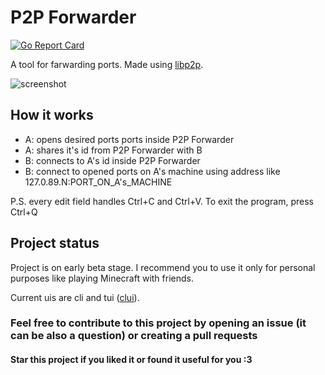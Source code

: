# P2P Forwarder

[![Go Report Card](https://goreportcard.com/badge/github.com/nickname32/discordhook)](https://goreportcard.com/report/github.com/nickname32/p2p-forwarder)

A tool for farwarding ports. Made using [libp2p](https://github.com/libp2p/go-libp2p).

![screenshot](https://repository-images.githubusercontent.com/284020308/1534a100-d34b-11ea-9d0f-b22749e919b9)

## How it works

- A: opens desired ports ports inside P2P Forwarder
- A: shares it's id from P2P Forwarder with B
- B: connects to A's id inside P2P Forwarder
- B: connect to opened ports on A's machine using address like 127.0.89.N:PORT_ON_A's_MACHINE

P.S. every edit field handles Ctrl+C and Ctrl+V. To exit the program, press Ctrl+Q

## Project status

Project is on early beta stage. I recommend you to use it only for personal purposes like playing Minecraft with friends.

Current uis are cli and tui ([clui](https://github.com/VladimirMarkelov/clui)).

### Feel free to contribute to this project by opening an issue (it can be also a question) or creating a pull requests

#### Star this project if you liked it or found it useful for you :3

